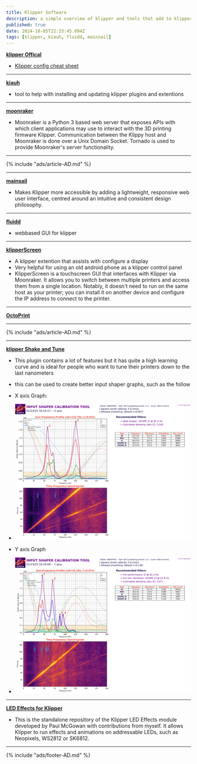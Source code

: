 ```yaml
---
title: Klipper Software
description: a simple overview of klipper and tools that add to klipper
published: true
date: 2024-10-05T22:33:45.894Z
tags: [klipper, kiauh, fluidd, mainsail]
---
```


**[klipper Offical](https://github.com/Klipper3d/klipper)**

- [Klipper config cheat sheet](./klipper-config-help.md)

---

**[kiauh](https://github.com/dw-0/kiauh)**

- tool to help with installing and updating klipper plugins and extentions

---

**[moonraker](https://github.com/Arksine/moonraker)**
- Moonraker is a Python 3 based web server that exposes APIs with which client applications may use to interact with the 3D printing firmware Klipper. Communication between the Klippy host and Moonraker is done over a Unix Domain Socket. Tornado is used to provide Moonraker's server functionality.

---

{% include "ads/article-AD.md" %}

---

**[mainsail](https://github.com/mainsail-crew/mainsail)**
- Makes Klipper more accessible by adding a lightweight, responsive web user interface, centred around an intuitive and consistent design philosophy.

---

**[fluidd](https://github.com/fluidd-core/fluidd)**
- webbased GUI for klipper 

---

**[klipperScreen](https://github.com/KlipperScreen/KlipperScreen)**
- A klipper extention that assists with configure a display
- Very helpful for using an old android phone as a klipper control panel
- KlipperScreen is a touchscreen GUI that interfaces with Klipper via Moonraker. It allows you to switch between multiple printers and access them from a single location. Notably, it doesn't need to run on the same host as your printer; you can install it on another device and configure the IP address to connect to the printer.

---

**[OctoPrint](https://github.com/OctoPrint/OctoPrint)**

---

{% include "ads/article-AD.md" %}

---

**[klipper Shake and Tune](https://github.com/Frix-x/klippain-shaketune)**
- This plugin contains a lot of features but it has quite a high learning curve and is ideal for people who want to tune their printers down to the last nanometers
- this can be used to create better input shaper graphs, such as the follow
- X axis Graph:
- ![voron-v0 shake and tune](./shakeAndtune/voron-v0.2-shakeandtune-X-min.png)

- Y axis Graph
- ![voron-v0 shake and tune](./shakeAndtune/voron-v0.2-shakeandtune-Y-min.png)

---

**[LED Effects for Klipper](https://github.com/julianschill/klipper-led_effect/tree/master)**
- This is the standalone repository of the Klipper LED Effects module developed by Paul McGowan with contributions from myself. It allows Klipper to run effects and animations on addressable LEDs, such as Neopixels, WS2812 or SK6812.

---

{% include "ads/footer-AD.md" %}

